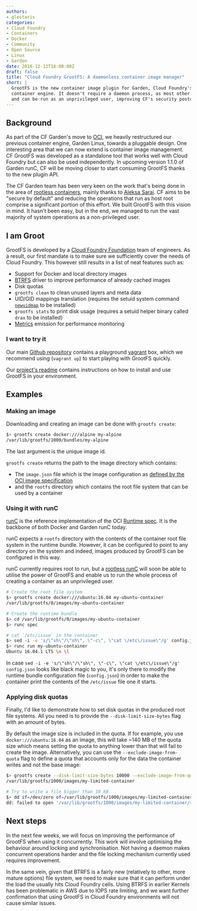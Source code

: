 ```yaml
---
authors:
- glestaris
categories:
- Cloud Foundry
- Containers
- Docker
- Community
- Open Source
- Linux
- Garden
date: 2016-12-12T16:00:00Z
draft: false
title: "Cloud Foundry GrootFS: A daemonless container image manager"
short: |
  GrootFS is the new container image plugin for Garden, Cloud Foundry's
  container engine. It doesn't require a daemon process, as most other engines,
  and can be run as an unprivileged user, improving CF's security posture.
---
```


## Background

As part of the CF Garden's move to
[OCI](https://github.com/opencontainers/runtime-spec), we heavily restructured
our previous container engine, Garden Linux, towards a pluggable design. One
interesting area that we can now extend is container image management. CF
GrootFS was developed as a standalone tool that works well with Cloud Foundry
but can also be used independently. In upcoming version 1.1.0 of Garden runC,
CF will be moving closer to start consuming GrootFS thanks to the new plugin
API.

The CF Garden team has been very keen on the work that's being done in the area
of [rootless containers](https://github.com/opencontainers/runc/pull/774),
mainly thanks to [Aleksa Sarai](https://github.com/cyphar). CF aims to be
"secure by default" and reducing the operations that run as host root comprise
a significant portion of this effort. We built GrootFS with this vision in
mind. It hasn't been easy, but in the end, we managed to run the vast majority
of system operations as a non-privileged user.

## I am Groot

GrootFS is developed by a [Cloud Foundry
Foundation](https://www.cloudfoundry.org/) team of engineers. As a result, our
first mandate is to make sure we sufficiently cover the needs of Cloud Foundry.
This however still results in a list of neat features such as:

* Support for Docker and local directory images
* [BTRFS](http://btrfs.wiki.kernel.org/) driver to improve performance of
  already cached images
* Disk quotas
* `grootfs clean` to clean unused layers and meta data
* UID/GID mappings translation (requires the setuid system command
  [`newuidmap`](http://manpages.ubuntu.com/manpages/xenial/man1/newuidmap.1.html)
  to be installed)
* `grootfs stats` to print disk usage (requires a setuid helper binary called
  `drax` to be installed)
* [Metrics](https://github.com/cloudfoundry/dropsonde) emission for performance
  monitoring

### I want to try it

Our main [Github repository](https://github.com/cloudfoundry/grootfs) contains
a playground
[vagrant](https://github.com/cloudfoundry/grootfs/blob/master/README.md) box,
which we recommend using (`vagrant up`) to start playing with GrootFS quickly.

Our [project's
readme](https://github.com/cloudfoundry/grootfs/blob/master/README.md) contains
instructions on how to install and use GrootFS in your environment.

## Examples

### Making an image

Downloading and creating an image can be done with `grootfs create`:

~~~bash
$> grootfs create docker:///alpine my-alpine
/var/lib/grootfs/1000/bundles/my-alpine
~~~

The last argument is the unique image id.

`grootfs create` returns the path to the image directory which contains:

* The `image.json` file which is the image configuration as [defined by the OCI
  image specification](https://github.com/opencontainers/image-spec/blob/master/config.md)
* and the `rootfs` directory which contains the root file system that can be
  used by a container

### Using it with runC

[runC](https://github.com/opencontainers/runc) is the reference implementation
of the OCI [Runtime spec](https://github.com/opencontainers/runtime-spec). It
is the backbone of both Docker and Garden runC today.

runC expects a `rootfs` directory with the contents of the container root file
system in the runtime bundle. However, it can be configured to point to any
directory on the system and indeed, images produced by GrootFS can be
configured in this way.

runC currently requires root to run, but a [rootless
runC](https://github.com/opencontainers/runc/pull/774) will soon be able to
utilise the power of GrootFS and enable us to run the whole process of creating
a container as an unprivileged user.

~~~bash
# Create the root file system
$> grootfs create docker:///ubuntu:16.04 my-ubuntu-container
/var/lib/grootfs/0/images/my-ubuntu-container

# Create the runtime bundle
$> cd /var/lib/grootfs/0/images/my-ubuntu-container
$> runc spec

# cat `/etc/issue` in the container
$> sed -i -e 's/\"sh\"/\"sh\", \"-c\", \"cat \/etc\/issue\"/g' config.json
$> runc run my-ubuntu-container
Ubuntu 16.04.1 LTS \n \l
~~~

In case `sed -i -e 's/\"sh\"/\"sh\", \"-c\", \"cat \/etc\/issue\"/g'
config.json` looks like black magic to you, it's only there to modify the
runtime bundle configuration file (`config.json`) in order to make the
container print the contents of the `/etc/issue` file one it starts.

### Applying disk quotas

Finally, I'd like to demonstrate how to set disk quotas in the produced root
file systems. All you need is to provide the `--disk-limit-size-bytes` flag
with an amount of bytes.

By default the image size is included in the quota. If for example, you use
`docker:///ubuntu:16.04` as an image, this will take ~140 MB of the quota size
which means setting the quota to anything lower than that will fail to create
the image. Alternatively, you can use the `--exclude-image-from-quota` flag to
define a quota that accounts only for the data the container writes and not the
base image:

~~~bash
$> grootfs create --disk-limit-size-bytes 10000 --exclude-image-from-quota docker:///ubuntu:16.04 my-limited-container
/var/lib/grootfs/1000/images/my-limited-container

# Try to write a file bigger than 10 kB
$> dd if=/dev/zero of=/var/lib/grootfs/1000/images/my-limited-container/rootfs/big-file bs=1000 count=11
dd: failed to open '/var/lib/grootfs/1000/images/my-limited-container/rootfs/big-file': Disk quota exceeded
~~~

## Next steps

In the next few weeks, we will focus on improving the performance of GrootFS
when using it concurrently. This work will involve optimising the behaviour
around locking and synchronisation. Not having a daemon makes concurrent
operations harder and the file locking mechanism currently used requires
improvement.

In the same vein, given that BTRFS is a fairly new (relatively to other, more
mature options) file system, we need to make sure that it can perform under the
load the usually hits Cloud Foundry cells. Using BTRFS in earlier Kernels has
been problematic in AWS due to IOPS rate limiting, and we want further
confirmation that using GrootFS in Cloud Foundry environments will not cause
similar issues.
